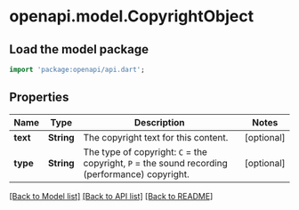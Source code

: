 # openapi.model.CopyrightObject

## Load the model package
```dart
import 'package:openapi/api.dart';
```

## Properties
Name | Type | Description | Notes
------------ | ------------- | ------------- | -------------
**text** | **String** | The copyright text for this content.  | [optional] 
**type** | **String** | The type of copyright: `C` = the copyright, `P` = the sound recording (performance) copyright.  | [optional] 

[[Back to Model list]](../README.md#documentation-for-models) [[Back to API list]](../README.md#documentation-for-api-endpoints) [[Back to README]](../README.md)


